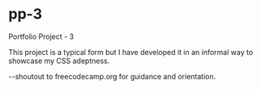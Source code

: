 # pp-3
Portfolio Project - 3

This project is a typical form but I have developed it in an informal way to showcase my CSS adeptness.

--shoutout to freecodecamp.org for guidance and orientation.

